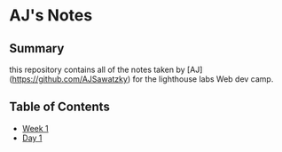 # AJ's Notes

## Summary

this repository contains all of the notes taken by [AJ] (https://github.com/AJSawatzky) for the lighthouse labs Web dev camp.


## Table of Contents
* [Week 1](/week_1)
 * [Day 1](/Week_1/Day_1)

